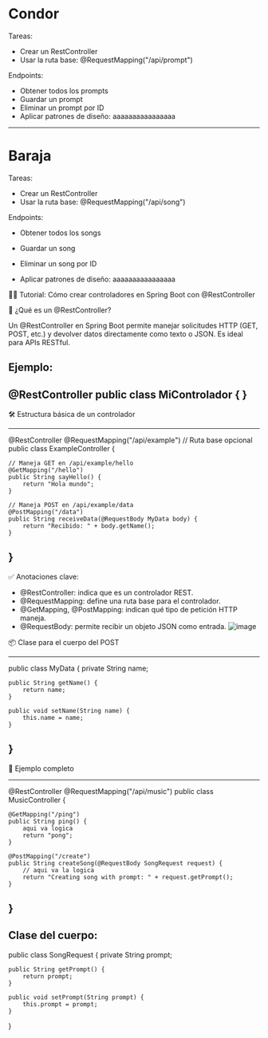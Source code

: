 
 Condor
===========================

Tareas:
- Crear un RestController
- Usar la ruta base: @RequestMapping("/api/prompt")

Endpoints:
- Obtener todos los prompts
- Guardar un prompt
- Eliminar un prompt por ID
- Aplicar patrones de diseño: aaaaaaaaaaaaaaaa

---------------------------

Baraja
===========================

Tareas:
- Crear un RestController
- Usar la ruta base: @RequestMapping("/api/song")

Endpoints:
- Obtener todos los songs
- Guardar un song
- Eliminar un song por ID


- Aplicar patrones de diseño: aaaaaaaaaaaaaaaa




🧑‍💻 Tutorial: Cómo crear controladores en Spring Boot con @RestController

📌 ¿Qué es un @RestController?

Un @RestController en Spring Boot permite manejar solicitudes HTTP (GET, POST, etc.) y devolver datos directamente como texto o JSON. Es ideal para APIs RESTful.

Ejemplo:
------------------------------------
@RestController
public class MiControlador { }
------------------------------------

🛠️ Estructura básica de un controlador

------------------------------------
@RestController
@RequestMapping("/api/example") // Ruta base opcional
public class ExampleController {

    // Maneja GET en /api/example/hello
    @GetMapping("/hello")
    public String sayHello() {
        return "Hola mundo";
    }

    // Maneja POST en /api/example/data
    @PostMapping("/data")
    public String receiveData(@RequestBody MyData body) {
        return "Recibido: " + body.getName();
    }
}
------------------------------------

✅ Anotaciones clave:
- @RestController: indica que es un controlador REST.
- @RequestMapping: define una ruta base para el controlador.
- @GetMapping, @PostMapping: indican qué tipo de petición HTTP maneja.
- @RequestBody: permite recibir un objeto JSON como entrada.
![image](https://github.com/user-attachments/assets/85ac37df-9464-44f6-96c4-5604ff260e7f)

📦 Clase para el cuerpo del POST

------------------------------------
public class MyData {
    private String name;

    public String getName() {
        return name;
    }

    public void setName(String name) {
        this.name = name;
    }
}
------------------------------------

🧪 Ejemplo completo

------------------------------------
@RestController
@RequestMapping("/api/music")
public class MusicController {

    @GetMapping("/ping")
    public String ping() {
    	aqui va logica
        return "pong";
    }

    @PostMapping("/create")
    public String createSong(@RequestBody SongRequest request) {
    	// aqui va la logica 
        return "Creating song with prompt: " + request.getPrompt();
    }
}
------------------------------------

Clase del cuerpo:
------------------------------------
public class SongRequest {
    private String prompt;

    public String getPrompt() {
        return prompt;
    }

    public void setPrompt(String prompt) {
        this.prompt = prompt;
    }
}


